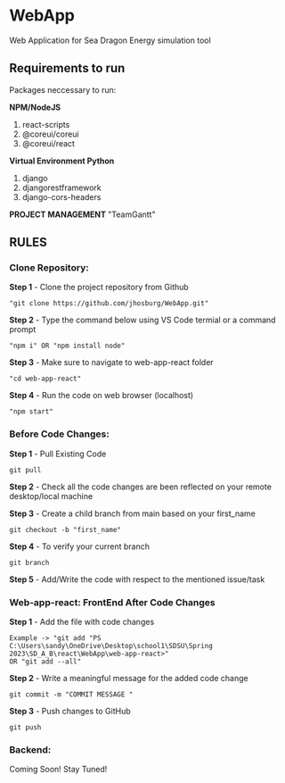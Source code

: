 # WebApp
Web Application for Sea Dragon Energy simulation tool

 ## Requirements to run
Packages neccessary to run:

**NPM/NodeJS**
  1. react-scripts
  2. @coreui/coreui
  3. @coreui/react

**Virtual Environment Python**
  1. django
  2. djangorestframework
  3. django-cors-headers


**PROJECT MANAGEMENT**
"TeamGantt"


## RULES

### Clone Repository:
    
**Step 1** - Clone the project repository from Github

    "git clone https://github.com/jhosburg/WebApp.git"

**Step 2** - Type the command below using VS Code termial or a command prompt 

    "npm i" OR "npm install node"

**Step 3** - Make sure to navigate to web-app-react folder

    "cd web-app-react"

**Step 4** - Run the code on web browser (localhost)

    "npm start"



 ### Before Code Changes:

**Step 1** - Pull Existing Code

    git pull

**Step 2** - Check all the code changes are been reflected on your remote desktop/local machine

**Step 3** - Create a child branch from main based on your first_name

    git checkout -b "first_name"
    
**Step 4** - To verify your current branch

    git branch

**Step 5** - Add/Write the code with respect to the mentioned issue/task



### Web-app-react: FrontEnd After Code Changes
    
**Step 1** - Add the file with code changes

    Example -> "git add "PS C:\Users\sandy\OneDrive\Desktop\school1\SDSU\Spring 2023\SD_A_B\react\WebApp\web-app-react>"
    OR "git add --all"

**Step 2** - Write a meaningful message for the added code change
    
    git commit -m "COMMIT MESSAGE "


**Step 3** - Push changes to GitHub

    git push


### Backend:

Coming Soon! Stay Tuned!



